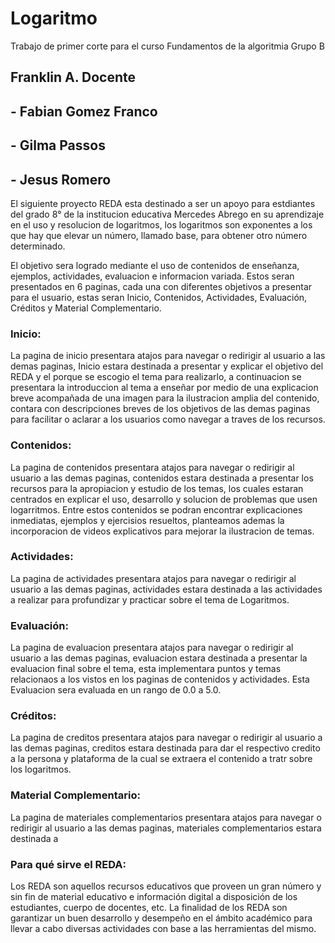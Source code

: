 # Logaritmo
Trabajo de primer corte para el curso Fundamentos de la algoritmia Grupo B

## Franklin A. Docente
## - Fabian Gomez Franco
## - Gilma Passos 
## - Jesus Romero 
El siguiente proyecto REDA esta destinado a ser un apoyo para estdiantes del grado 8° de la institucion educativa Mercedes Abrego en su aprendizaje en el uso y resolucion de logaritmos, los logaritmos son exponentes a los que hay que elevar un número, llamado base, para obtener otro número determinado. 

El objetivo sera logrado mediante el uso de contenidos de enseñanza, ejemplos, actividades, evaluacion e informacion variada. Estos seran presentados en 6 paginas, cada una con diferentes objetivos a presentar para el usuario, estas seran Inicio, Contenidos, Actividades, Evaluación, Créditos y Material Complementario.
### Inicio:
La pagina de inicio presentara atajos para navegar o redirigir al usuario a las demas paginas, Inicio estara destinada a presentar y explicar el objetivo del REDA y el porque se escogio el tema para realizarlo, a continuacion se presentara la introduccion al tema a enseñar por medio de una explicacion breve acompañada de una imagen para la ilustracion amplia del contenido, contara con descripciones breves de los objetivos de las demas paginas para facilitar o aclarar a los usuarios como navegar a traves de los recursos.

### Contenidos:
La pagina de contenidos presentara atajos para navegar o redirigir al usuario a las demas paginas, contenidos estara destinada a presentar los recursos para la apropiacion y estudio de los temas, los cuales estaran centrados en explicar el uso, desarrollo y solucion de problemas que usen logarritmos. Entre estos contenidos se podran encontrar explicaciones inmediatas, ejemplos y ejercisios resueltos, planteamos ademas la incorporacion de videos explicativos para mejorar la ilustracion de temas.

### Actividades:
La pagina de actividades presentara atajos para navegar o redirigir al usuario a las demas paginas, actividades estara destinada a las actividades a realizar para profundizar y practicar sobre el tema de Logaritmos. 

### Evaluación:
La pagina de evaluacion presentara atajos para navegar o redirigir al usuario a las demas paginas, evaluacion estara destinada a presentar la evaluacion final sobre el tema, esta implementara puntos y temas relacionaos a los vistos en los paginas de contenidos y actividades. Esta Evaluacion sera evaluada en un rango de 0.0 a 5.0.

### Créditos:
La pagina de creditos presentara atajos para navegar o redirigir al usuario a las demas paginas, creditos estara destinada para dar el respectivo credito a la persona y plataforma de la cual se extraera el contenido a tratr sobre los logaritmos.  

### Material Complementario:
La pagina de materiales complementarios presentara atajos para navegar o redirigir al usuario a las demas paginas, materiales complementarios estara destinada a

### Para qué sirve el REDA:
Los REDA son aquellos recursos educativos que  proveen un gran número y sin fin de material educativo e información digital a disposición de los estudiantes, cuerpo de docentes, etc. La  finalidad de los REDA son garantizar un buen desarrollo y desempeño en el ámbito académico para llevar a cabo diversas actividades con base a las herramientas del mismo.
